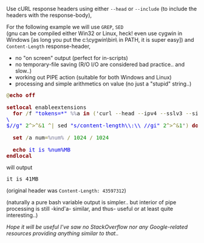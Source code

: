 Use cURL response headers using either <code>--head</code> or <code>--include</code> (to include the headers with the response-body),

For the following example we will use <code>GREP</code>, <code>SED </code> (gnu can be compiled either Win32 or Linux, heck! even use cygwin in Windows [as long you put the c:\\cygwin\\bin\\ in PATH, it is super easy])
and <code>Content-Length</code> response-header,

- no "on screen" output (perfect for in-scripts)
- no temporary-file saving (R/O I/O are considered bad practice.. and slow..)
- working out PIPE action (suitable for both Windows and Linux)
- processing and simple arithmetics on value (no just a "stupid" string..)

<pre><span style='color:#808030; '>@</span><span style='color:#800000; font-weight:bold; '>echo off</span>

<span style='color:#800000; font-weight:bold; '>setlocal</span> enableextensions
  <span style='color:#800000; font-weight:bold; '>for</span> <span style='color:#808030; '>/</span>f <span style='color:#0000e6; '>"tokens=*"</span> <span style='color:#797997; '>%%</span>a <span style='color:#800000; font-weight:bold; '>in</span> <span style='color:#808030; '>(</span>'curl <span style='color:#808030; '>-</span><span style='color:#808030; '>-</span>head <span style='color:#808030; '>-</span><span style='color:#808030; '>-</span>ipv4 <span style='color:#808030; '>-</span><span style='color:#808030; '>-</span>sslv3 <span style='color:#808030; '>-</span><span style='color:#808030; '>-</span>silent <span style='color:#808030; '>-</span><span style='color:#808030; '>-</span>location<span style='color:#808030; '>-</span>trusted <span style='color:#808030; '>-</span><span style='color:#808030; '>-</span>url <span style='color:#0000e6; '>"https://storage.googleapis.com/chromium-browser-continuous/Win_x64/362418/mini_installer.exe"</span> <span style='color:#008c00; '>2</span><span style='color:#808030; '>^</span><span style='color:#808030; '>></span><span style='color:#808030; '>^</span><span style='color:#808030; '>&amp;</span><span style='color:#008c00; '>1</span> <span style='color:#808030; '>^</span><span style='color:#808030; '>|</span> grep <span style='color:#0000e6; '>"Content-Length"</span> <span style='color:#008c00; '>2</span><span style='color:#808030; '>^</span><span style='color:#808030; '>></span><span style='color:#808030; '>^</span><span style='color:#808030; '>&amp;</span><span style='color:#008c00; '>1</span> <span style='color:#808030; '>^</span><span style='color:#808030; '>|</span> sed <span style='color:#0000e6; '>"s/\\
$//g"</span> <span style='color:#008c00; '>2</span><span style='color:#808030; '>^</span><span style='color:#808030; '>></span><span style='color:#808030; '>^</span><span style='color:#808030; '>&amp;</span><span style='color:#008c00; '>1</span> <span style='color:#808030; '>^</span><span style='color:#808030; '>|</span> sed <span style='color:#0000e6; '>"s/content-length\\:\\ //gi"</span> <span style='color:#008c00; '>2</span><span style='color:#808030; '>^</span><span style='color:#808030; '>></span><span style='color:#808030; '>^</span><span style='color:#808030; '>&amp;</span><span style='color:#008c00; '>1</span>'<span style='color:#808030; '>)</span> <span style='color:#800000; font-weight:bold; '>do</span> <span style='color:#808030; '>(</span> <span style='color:#800000; font-weight:bold; '>set</span> <span style='color:#808030; '>/</span>a num<span style='color:#808030; '>=</span><span style='color:#797997; '>%%</span>a <span style='color:#808030; '>)</span>
  
  <span style='color:#800000; font-weight:bold; '>set</span> <span style='color:#808030; '>/</span>a num<span style='color:#808030; '>=</span><span style='color:#797997; '>%num%</span> <span style='color:#808030; '>/</span> <span style='color:#008c00; '>1024</span> <span style='color:#808030; '>/</span> <span style='color:#008c00; '>1024</span>
  
  <span style='color:#800000; font-weight:bold; '>echo</span><span style='color:#0000e6; '> it is %num%MB</span>
<span style='color:#800000; font-weight:bold; '>endlocal</span>
</pre>

will output
<pre>
it is 41MB
</pre>

(original header was <code>Content-Length: 43597312</code>)


(naturally a pure bash variable output is simpler.. but interior of pipe processing is still -kind'a- similar, and thus- useful or at least quite interesting..)

<em>Hope it will be useful I've saw no StackOverflow nor any Google-related resources providing anything similar to that..
</em>